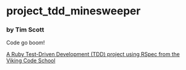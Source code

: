# project_tdd_minesweeper

### by Tim Scott

Code go boom!

[A Ruby Test-Driven Development (TDD) project using RSpec from the Viking Code School](http://www.vikingcodeschool.com)
